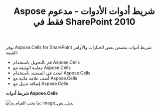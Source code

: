 ﻿---
title: Aspose شريط أدوات الأدوات - مدعوم فقط في SharePoint 2010
type: docs
weight: 50
url: /ar/sharepoint/aspose-tools-toolbar-only-supported-in-sharepoint-2010/
---
يوفر Aspose.Cells for SharePoint شريط أدوات يتضمن بعض الخيارات والأوامر القيمة:

- قم بالتحويل باستخدام Aspose.Cells
- معاينة الوثيقة مع Aspose.Cells
- ابحث في المستند باستخدام Aspose.Cells
- أضف علامة مائية مع Aspose.Cells
- إضافة تذييل مع Aspose.Cells

**شريط أدوات Aspose.Cells**

![ما يجب القيام به: image_بديل_نص](aspose-tools-toolbar-only-supported-in-sharepoint-2010_1.png)
